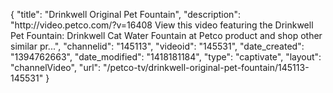 {
    "title": "Drinkwell Original Pet Fountain",
    "description": "http:\/\/video.petco.com\/?v=16408 View this video featuring the Drinkwell Pet Fountain: Drinkwell Cat Water Fountain at Petco product and shop other similar pr...",
    "channelid": "145113",
    "videoid": "145531",
    "date_created": "1394762663",
    "date_modified": "1418181184",
    "type": "captivate",
    "layout": "channelVideo",
    "url": "\/petco-tv\/drinkwell-original-pet-fountain\/145113-145531"
}